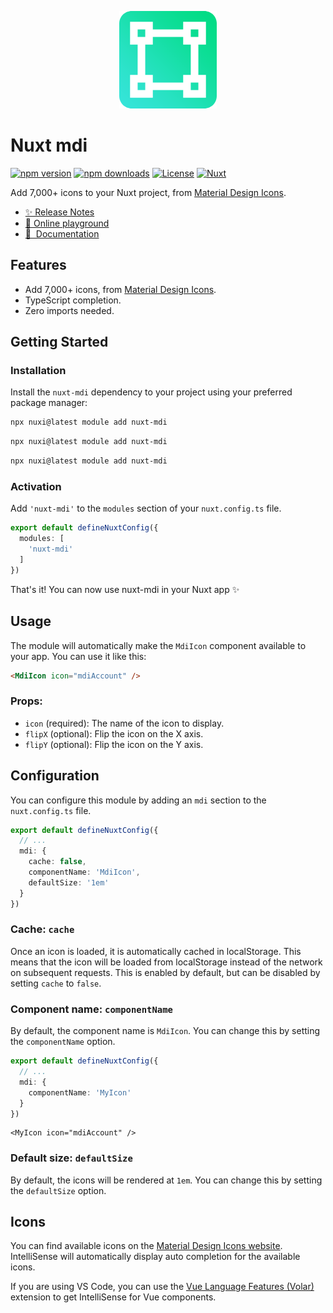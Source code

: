 <p align="center">
    <img src="mdi-svg.png" alt="">
</p>

# Nuxt mdi

[![npm version][npm-version-src]][npm-version-href]
[![npm downloads][npm-downloads-src]][npm-downloads-href]
[![License][license-src]][license-href]
[![Nuxt][nuxt-src]][nuxt-href]

Add 7,000+ icons to your Nuxt project, from [Material Design Icons](https://pictogrammers.com/library/mdi/).

- [✨&nbsp;Release Notes](/CHANGELOG.md)
- [🏀&nbsp;Online playground](https://stackblitz.com/github/ERPedersen/nuxt-mdi?file=playground%2Fapp.vue)
- [📖 &nbsp;Documentation](https://nuxt-mdi.emilrosenius.com)

## Features

- Add 7,000+ icons, from [Material Design Icons](https://pictogrammers.com/library/mdi/).
- TypeScript completion.
- Zero imports needed.

## Getting Started

### Installation

Install the `nuxt-mdi` dependency to your project using your preferred package manager:

```bash
npx nuxi@latest module add nuxt-mdi
```
```bash
npx nuxi@latest module add nuxt-mdi
```
```bash
npx nuxi@latest module add nuxt-mdi
```

### Activation

Add `'nuxt-mdi'` to the `modules` section of your `nuxt.config.ts` file.

```ts
export default defineNuxtConfig({
  modules: [
    'nuxt-mdi'
  ]
})
```

That's it! You can now use nuxt-mdi in your Nuxt app ✨

## Usage

The module will automatically make the `MdiIcon` component available to your app. You can use it like this:

```html
<MdiIcon icon="mdiAccount" />
```

### Props:

- `icon` (required): The name of the icon to display.
- `flipX` (optional): Flip the icon on the X axis.
- `flipY` (optional): Flip the icon on the Y axis.

## Configuration

You can configure this module by adding an `mdi` section to the `nuxt.config.ts` file.

```ts
export default defineNuxtConfig({
  // ...
  mdi: {
    cache: false,
    componentName: 'MdiIcon',
    defaultSize: '1em'
  }
})
```

### Cache: `cache`

Once an icon is loaded, it is automatically cached in localStorage. This means that the icon will be loaded from localStorage instead of the network on subsequent requests. This is enabled by default, but can be disabled by setting `cache` to `false`.

### Component name: `componentName`

By default, the component name is `MdiIcon`. You can change this by setting the `componentName` option.

```ts
export default defineNuxtConfig({
  // ...
  mdi: {
    componentName: 'MyIcon'
  }
})
```

```vue
<MyIcon icon="mdiAccount" />
```

### Default size: `defaultSize`

By default, the icons will be rendered at `1em`. You can change this by setting the `defaultSize` option.

## Icons
You can find available icons on the [Material Design Icons website](https://pictogrammers.com/library/mdi/). IntelliSense will automatically display auto completion for the available icons. 
 
If you are using VS Code, you can use the [Vue Language Features (Volar)](https://marketplace.visualstudio.com/items?itemName=Vue.volar) extension to get IntelliSense for Vue components.

<!-- Badges -->
[npm-version-src]: https://img.shields.io/npm/v/nuxt-mdi/latest.svg?style=flat&colorA=18181B&colorB=28CF8D
[npm-version-href]: https://npmjs.com/package/nuxt-mdi

[npm-downloads-src]: https://img.shields.io/npm/dm/nuxt-mdi.svg?style=flat&colorA=18181B&colorB=28CF8D
[npm-downloads-href]: https://npmjs.com/package/nuxt-mdi

[license-src]: https://img.shields.io/npm/l/nuxt-mdi.svg?style=flat&colorA=18181B&colorB=28CF8D
[license-href]: https://npmjs.com/package/nuxt-mdi

[nuxt-src]: https://img.shields.io/badge/Nuxt-18181B?logo=nuxt.js
[nuxt-href]: https://nuxt.com
